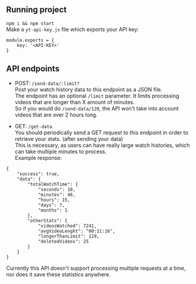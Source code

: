 ## Running project
`npm i && npm start`<br>
Make a `yt-api-key.js` file which exports your API key:
```
module.exports = {
    key: '<API-KEY>'
}
```

## API endpoints
- POST: `/send-data/:limit?` <br>
Post your watch history data to this endpoint as a JSON file. <br>
The endpoint has an optional `/limit` parameter. It limits processing videos that are longer than X amount of minutes. <br> So if you would do `/send-data/120`, the API won't take into account videos that are over 2 hours long.

- GET: `/get-data` <br>
You should periodically send a GET request to this endpoint in order to retrieve your stats. (after sending your data) <br>
This is necessary, as users can have really large watch histories, which can take multiple minutes to process. <br>
Example response:
```
{
    "success": true,
    "data": {
        "totalWatchTime": {
            "seconds": 10,
            "minutes": 46,
            "hours": 15,
            "days": 7,
            "months": 1
        },
        "otherStats": {
            "videosWatched": 7241,
            "avgVideoLenght": "00:11:16",
            "longerThanLimit": 129,
            "deletedVideos": 25
        }
    }
}
```

Currently this API doesn't support processing multiple requests at a time, nor does it save these statistics anywhere.
